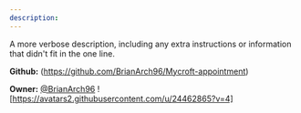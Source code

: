 ```yaml
---
description: 
---
```

A more verbose description, including any extra instructions or
information that didn't fit in the one line.

**Github:** (https://github.com/BrianArch96/Mycroft-appointment)

**Owner:** [@BrianArch96](https://github.com/BrianArch96) ![https://avatars2.githubusercontent.com/u/24462865?v=4]

